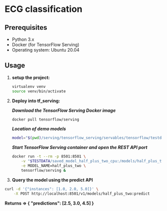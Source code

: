 # ECG classification


## Prerequisites

- Python 3.x
- Docker (for TensorFlow Serving)
- Operating system: Ubuntu 20.04

## Usage

1. **setup the project:**
   ```bash
   virtualenv venv
   source venv/bin/activate
   ```
2. **Deploy into tf_serving:**
    
    ***Download the TensorFlow Serving Docker image***
    ```bash
    docker pull tensorflow/serving
    ```
    ***Location of demo models***
    ```bash
    model="$(pwd)/serving/tensorflow_serving/servables/tensorflow/testdata"
    ``````
    ***Start TensorFlow Serving container and open the REST API port***
    ```bash
    docker run -t --rm -p 8501:8501 \
        -v "$TESTDATA/saved_model_half_plus_two_cpu:/models/half_plus_two" \
        -e MODEL_NAME=half_plus_two \
        tensorflow/serving &
    ```
3. **Query the model using the predict API**
```bash
curl -d '{"instances": [1.0, 2.0, 5.0]}' \
    -X POST http://localhost:8501/v1/models/half_plus_two:predict
```
**Returns => { "predictions": [2.5, 3.0, 4.5] }**









